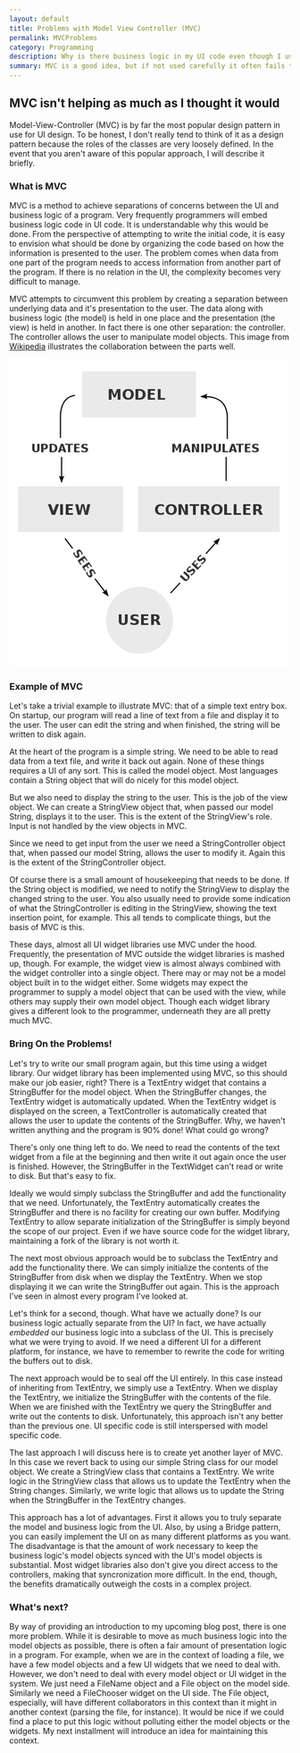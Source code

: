 ```yaml
---
layout: default
title: Problems with Model View Controller (MVC)
permalink: MVCProblems
category: Programming
description: Why is there business logic in my UI code even though I use MVC?
summary: MVC is a good idea, but if not used carefully it often fails to separate concerns.  When using widget libraries that use MVC the most obvious approaches often end up with business logic stranded in the UI code.  Unlike chocolate and peanut butter, the mix is undesirable.
---
```

## MVC isn't helping as much as I thought it would

Model-View-Controller (MVC) is by far the most popular design pattern in use
for UI design.  To be honest, I don't really tend to think of it as
a design pattern because the roles of the classes are very loosely defined.
In the event that you aren't aware of this popular approach, I will
describe it briefly.

### What is MVC

MVC is a method to achieve separations of concerns between the UI and
business logic of a program.  Very frequently programmers will
embed business logic code in UI code.  It is understandable why this
would be done.  From the perspective of attempting to write the
initial code, it is easy to envision what should be done by organizing
the code based on how the information is presented to the user.
The problem comes when data from one part of the program needs to
access information from another part of the program.  If there is
no relation in the UI, the complexity becomes very difficult to manage.

MVC attempts to circumvent this problem by creating a separation between
underlying data and it's presentation to the user.  The data along
with business logic (the model) is held in one place and the presentation
(the view) is held in another.  In fact there is one other separation:
the controller.  The controller allows the user to manipulate
model objects.  This image from [Wikipedia](http://en.wikipedia.org/wiki/Model%E2%80%93view%E2%80%93controller) illustrates the collaboration between
the parts well.

![Model View Controller Image](../images/500px-MVC-Process.svg.png "MVC Overview")

### Example of MVC

Let's take a trivial example to illustrate MVC: that of a simple text
entry box.  On startup, our program will read a line of text from a
file and display it to the user. The user can edit the string and
when finished, the string will be written to disk again.

At the heart of the program is a simple string.  We need to be able
to read data from a text file, and write it back out again.  None of
these things requires a UI of any sort.  This is called the model
object.  Most languages contain a String object that will do nicely
for this model object.

But we also need to display the string to the user. This is the job
of the view object.  We can create a StringView object that, when
passed our model String, displays it to the user. This is the extent
of the StringView's role.  Input is not handled by the view objects
in MVC.

Since we need to get input from the user we need a StringController
object that, when passed our model String, allows the user to modify
it.  Again this is the extent of the StringController object.

Of course there is a small amount of housekeeping that needs to be done.
If the String object is modified, we need to notify the StringView
to display the changed string to the user.  You also usually need to
provide some indication of what the StringController is editing in
the StringView, showing the text insertion point, for example.  This
all tends to complicate things, but the basis of MVC is this.

These days, almost all UI widget libraries use MVC under the hood.
Frequently, the presentation of MVC outside the widget libraries is
mashed up, though.  For example, the widget view is almost always
combined with the widget controller into a single object.  There
may or may not be a model object built in to the widget either.
Some widgets may expect the programmer to supply a model object
that can be used with the view, while others may supply their own
model object.  Though each widget library gives a different
look to the programmer, underneath they are all pretty much MVC.

### Bring On the Problems!

Let's try to write our small program again, but this time using
a widget library.  Our widget library has been implemented using
MVC, so this should make our job easier, right?  There is a
TextEntry widget that contains a StringBuffer for the model
object. When the StringBuffer changes, the TextEntry widget
is automatically updated.  When the TextEntry widget is
displayed on the screen, a TextController is automatically
created that allows the user to update the contents of
the StringBuffer.  Why, we haven't written anything and
the program is 90% done!  What could go wrong?

There's only one thing left to do.  We need to read the contents
of the text widget from a file at the beginning and then write
it out again once the user is finished.  However, the StringBuffer
in the TextWidget can't read or write to disk.  But that's easy
to fix.

Ideally we would simply subclass the StringBuffer and add the
functionality that we need.  Unfortunately, the TextEntry
automatically creates the StringBuffer and there is no facility
for creating our own buffer.  Modifying TextEntry to allow
separate initialization of the StringBuffer is simply beyond the
scope of our project.  Even if we have source code for the widget
library, maintaining a fork of the library is not worth it.

The next most obvious approach would be to subclass the TextEntry
and add the functionality there.  We can simply initialize the
contents of the StringBuffer from disk when we display the
TextEntry.  When we stop displaying it we can write the StringBuffer
out again.  This is the approach I've seen in almost every program
I've looked at.

Let's think for a second, though.  What have we actually done?
Is our business logic actually separate from the UI?  In fact, we
have actually *embedded* our business logic into a subclass of
the UI.  This is precisely what we were trying to avoid.  If
we need a different UI for a different platform, for instance,
we have to remember to rewrite the code for writing the buffers
out to disk.

The next approach would be to seal off the UI entirely.  In this
case instead of inheriting from TextEntry, we simply use a TextEntry.
When we display the TextEntry, we initialize the StringBuffer with
the contents of the file.  When we are finished with the TextEntry
we query the StringBuffer and write out the contents to disk.  Unfortunately,
this approach isn't any better than the previous one.  UI specific code
is still interspersed with model specific code.

The last approach I will discuss here is to create yet another layer
of MVC.  In this case we revert back to using our simple String class
for our model object.  We create a StringView class that contains
a TextEntry.  We write logic in the StringView class that allows us
to update the TextEntry when the String changes.  Similarly, we write
logic that allows us to update the String when the StringBuffer in
the TextEntry changes.

This approach has a lot of advantages.  First it allows you to truly
separate the model and business logic from the UI. Also, by using
a Bridge pattern, you can easily implement the UI on as many
different platforms as you want.  The disadvantage is that the
amount of work necessary to keep the business logic's model objects synced
with the UI's model objects is substantial.  Most widget libraries also
don't give you direct access to the controllers, making that
syncronization more difficult.  In the end, though, the benefits
dramatically outweigh the costs in a complex project.

### What's next?

By way of providing an introduction to my upcoming blog post, there
is one more problem.  While it is desirable to move as much business
logic into the model objects as possible, there is often a fair amount
of presentation logic in a program.  For example, when we are in the
context of loading a file, we have a few model objects and a few
UI widgets that we need to deal with. However, we don't need to
deal with every model object or UI widget in the system.  We just need
a FileName object and a File object on the model side.  Similarly
we need a FileChooser widget on the UI side.  The File object, especially,
will have different collaborators in this context than it might
in another context (parsing the file, for instance).  It would
be nice if we could find a place to put this logic without polluting
either the model objects or the widgets.  My next installment will
introduce an idea for maintaining this context.


